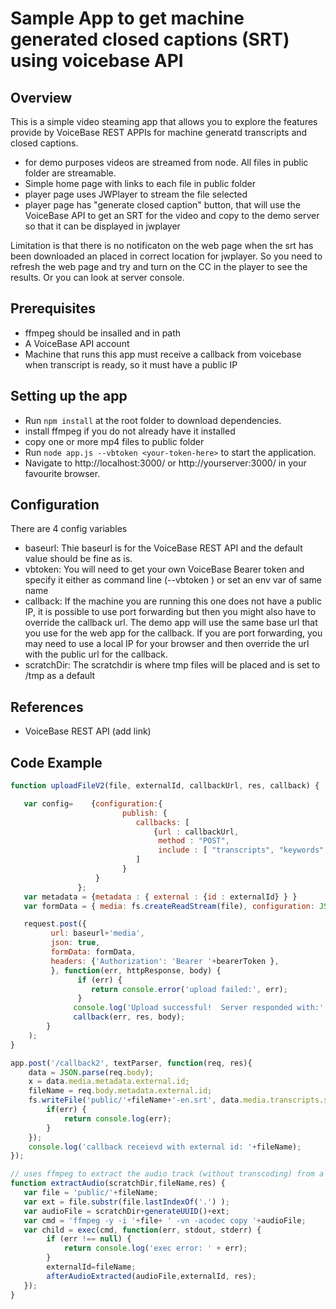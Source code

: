 # Sample App to get machine generated closed captions (SRT) using voicebase API

## Overview

This is a simple video steaming app that allows you to explore the features provide by VoiceBase REST APPIs for machine generatd transcripts and closed captions.
	
   * for demo purposes videos are streamed from node.  All files in public folder are streamable.
   * Simple home page with links to each file in public folder
   * player page uses JWPlayer to stream the file selected
   * player page has "generate closed caption" button, that will use the VoiceBase API to get an SRT for the video and copy to the demo server so that it can be displayed  in jwplayer 

Limitation is that there is no notificaton on the web page when the srt has been downloaded an placed in correct location for jwplayer.  So  you need to refresh the web page and try and turn on the CC in the player to see the results.  Or you can look at server console.

## Prerequisites

   * ffmpeg should be insalled and in path
   * A VoiceBase API account
   * Machine that runs this app must receive a callback from voicebase when transcript is ready, so it must have a public IP
   
## Setting up the app

   * Run `npm install` at the root folder to download dependencies.
   * install ffmpeg if you do not already have it installed
   * copy one or more mp4 files to public folder 
   * Run `node app.js --vbtoken <your-token-here>` to start the application.
   * Navigate to http://localhost:3000/ or http://yourserver:3000/  in your favourite browser.

## Configuration

There are 4 config variables

   * baseurl: Thie baseurl is for the VoiceBase REST API and the default value should be fine as is. 
   * vbtoken: You will need to get your own VoiceBase Bearer token and specify it either as command line (--vbtoken <your-token-here>) or set an env var of same name 
   * callback: If the machine you are running this one does not have a public IP, it is possible to use port forwarding but then you might also have to override the callback url.  The demo app will use the same base url that you use for the web app for the callback.   If you are port forwarding, you may need to use a local IP for your browser and then override the url with the public url for the callback.
   * scratchDir: The scratchdir is where tmp files will be placed and is set to /tmp as a default
   
## References 

   * VoiceBase REST API (add link)


## Code Example

```javascript
function uploadFileV2(file, externalId, callbackUrl, res, callback) {

   var config=    {configuration:{
                         publish: {
                            callbacks: [
                                {url : callbackUrl,
                                 method : "POST",
                                 include : [ "transcripts", "keywords", "topics", "metadata" ] }
                            ]
                         }
                   } 
               }; 
   var metadata = {metadata : { external : {id : externalId} } }
   var formData = { media: fs.createReadStream(file), configuration: JSON.stringify(config), metadata: JSON.stringify(metadata)};

   request.post({
         url: baseurl+'media',
         json: true,
         formData: formData,
         headers: {'Authorization': 'Bearer '+bearerToken },
         }, function(err, httpResponse, body) {
               if (err) {
                  return console.error('upload failed:', err);
               }
              console.log('Upload successful!  Server responded with:', body);
              callback(err, res, body);
        }
    );
}
```

```javascript
app.post('/callback2', textParser, function(req, res){
    data = JSON.parse(req.body);
    x = data.media.metadata.external.id;
    fileName = req.body.metadata.external.id;
    fs.writeFile('public/'+fileName+'-en.srt', data.media.transcripts.srt, function(err) {
        if(err) {
            return console.log(err);
        }
    }); 
    console.log('callback receievd with external id: '+fileName);
});

```


```javascript
// uses ffmpeg to extract the audio track (without transcoding) from a video file.  This will be more efficient then sending the entire video
function extractAudio(scratchDir,fileName,res) {
   var file = 'public/'+fileName;
   var ext = file.substr(file.lastIndexOf('.') );
   var audioFile = scratchDir+generateUUID()+ext;
   var cmd = 'ffmpeg -y -i '+file+ ' -vn -acodec copy '+audioFile;
   var child = exec(cmd, function(err, stdout, stderr) {
        if (err !== null) {
            return console.log('exec error: ' + err);
        }  
        externalId=fileName;
        afterAudioExtracted(audioFile,externalId, res);
   });
}

```
